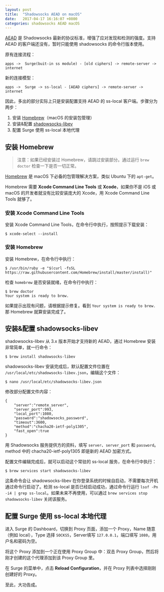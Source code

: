 ```yaml
---
layout: post
title:  "Shadowsocks AEAD on macOS"
date:   2017-04-17 16:16:07 +0800
categories: shadowsocks AEAD macOS
---
```

[AEAD][AEAD] 是 Shadowsocks 最新的协议标准，增强了应对发现和检测的强度。支持 AEAD 的客户端还没有，暂时只能使用 shadowsocks 的命令行版本使用。

原有连接流程：

`apps ->  Surge(buit-in ss module) - [old ciphers] -> remote-server -> internet`

新的连接模型：

`apps ->  Surge -> ss-local - [AEAD ciphers] -> remote-server -> internet`

因此，多出的部分实际上只是安装配置支持 AEAD 的 ss-local 客户端。步骤分为两步：

1. 安装 [Homebrew][Homebrew]（macOS 的安装包管理）
2. 安装&配置 [shadowsocks-libev][shadowsocks-libev]
3. 配置 Surge 使用 ss-local 本地代理

##  安装 Homebrew

> 注意：如果已经安装过 Homebrew，请跳过安装部分。通过运行 `brew doctor` 检查一下是否一切正常。

[Homebrew][Homebrew] 是 macOS 下必备的包管理解决方案，类似 Ubuntu 下的 `apt-get`。

Homebrew 需要 **Xcode Command Line Tools** 或 **Xcode**，如果你不是 iOS 或 macOS 的开发者就没有比较安装庞大的 Xcode，用 Xcode Command Line Tools 就够了。

### 安装 Xcode Command Line Tools

安装 Xcode Command Line Tools，在命令行中执行，按照提示下载安装：

    $ xcode-select --install

### 安装 Homebrew

安装 Homebrew，在命令行中执行：

    $ /usr/bin/ruby -e "$(curl -fsSL https://raw.githubusercontent.com/Homebrew/install/master/install)"

检查 `homebrew` 是否安装就绪，在命令行中执行：

    $ brew doctor
    Your system is ready to brew.

如果提示出现有问题，请根据提示修复。看到 `Your system is ready to brew.` 那 Homebrew 就算安装完成了。

## 安装&配置 shadowsocks-libev

shadowsocks-libev 从 3.x 版本开始才支持新的 AEAD，通过 Homebrew 安装非常简单，就一行命令：

`$ brew install shadowsocks-libev`

shadowsocks-libev 安装完成后，默认配置文件位置在 `/usr/local/etc/shadowsocks-libev.json`，编辑这个文件：

`$ nano /usr/local/etc/shadowsocks-libev.json`

修改部分配置文件内容：

    {
        "server":"remote_server",
        "server_port":993,
        "local_port":1080,
        "password":"shadowsocks_password",
        "timeout":3600,
        "method":"chacha20-ietf-poly1305",
        "fast_open":true
    }

用 Shadowsocks 服务提供方的资料，填写 `server`、`server_port` 和 `password`。method 中的 chacha20-ietf-poly1305 即是新的 AEAD 加密方式。

配置文件编辑完成后，就可以启动这个常驻的 ss-local 服务，在命令行中执行：

`$ brew services start shadowsocks-libev`

这条命令会让 shadowsocks-libev 在你登录系统的时候自启动，不需要每次开机通过命令行启动了。检测 ss-local 是否已经启动成功，通过命令行运行 `lsof -Pn -i4 | grep ss-local`。如果未来不再使用，可以通过 `brew services stop shadowsocks-libev` 关闭该服务。

## 配置 Surge 使用 ss-local 本地代理

进入 Surge 的 Dashboard，切换到 Proxy 页面，添加一个 Proxy，Name 随意（例如 local），Type 选择 `SOCKS5`，Server填写 `127.0.0.1`，端口填写 `1080`，用户名和密码为空。

将这个 Proxy 添加到一个正在使用 Proxy Group 中：双击 Proxy Group，然后将刚才创建的这个代理添加到该 Proxy Group 里。

在 Surge 的菜单中，点击 **Reload Configuration**，并在 Proxy 列表中选择刚刚创建好的 Proxy。

至此，大功告成。

[AEAD]: https://shadowsocks.org/en/spec/AEAD-Ciphers.html
[shadowsocks-libev]: https://github.com/shadowsocks/shadowsocks-libev
[Homebrew]: https://brew.sh/
